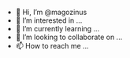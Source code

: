 - 👋 Hi, I’m @magozinus
- 👀 I’m interested in ...
- 🌱 I’m currently learning ...
- 💞️ I’m looking to collaborate on ...
- 📫 How to reach me ...

<!---
magozinus/magozinus is a ✨ special ✨ repository because its `README.md` (this file) appears on your GitHub profile.
You can click the Preview link to take a look at your changes.
--->
